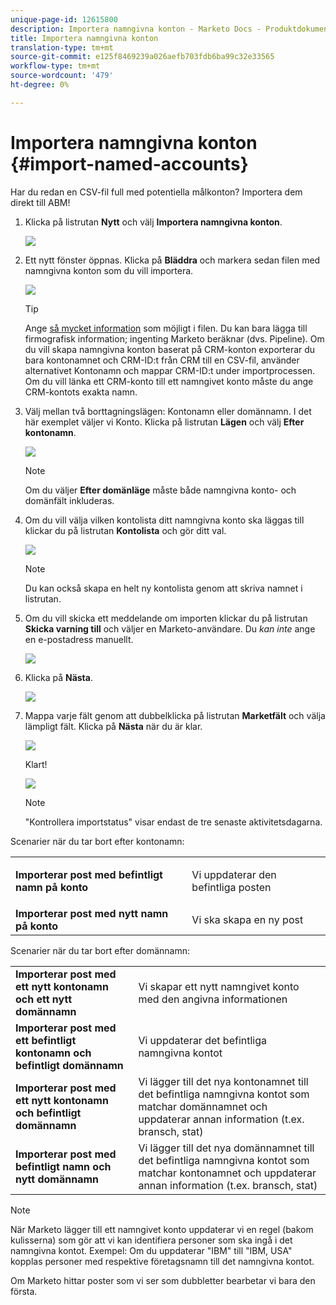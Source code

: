 ```yaml
---
unique-page-id: 12615800
description: Importera namngivna konton - Marketo Docs - Produktdokumentation
title: Importera namngivna konton
translation-type: tm+mt
source-git-commit: e125f8469239a026aefb703fdb6ba99c32e33565
workflow-type: tm+mt
source-wordcount: '479'
ht-degree: 0%

---
```



# Importera namngivna konton {#import-named-accounts}

Har du redan en CSV-fil full med potentiella målkonton? Importera dem direkt till ABM!

1. Klicka på listrutan **Nytt** och välj **Importera namngivna konton**.

   ![](assets/inaone.png)

1. Ett nytt fönster öppnas. Klicka på **Bläddra** och markera sedan filen med namngivna konton som du vill importera.

   ![](assets/inatwo.png)

   >[!TIP]
   >
   >Ange [så mycket information](/help/marketo/product-docs/account-based-marketing/target/named-accounts/named-account-overview.md#named-account-attributes) som möjligt i filen. Du kan bara lägga till firmografisk information; ingenting Marketo beräknar (dvs. Pipeline). Om du vill skapa namngivna konton baserat på CRM-konton exporterar du bara kontonamnet och CRM-ID:t från CRM till en CSV-fil, använder alternativet Kontonamn och mappar CRM-ID:t under importprocessen. Om du vill länka ett CRM-konto till ett namngivet konto måste du ange CRM-kontots exakta namn.

1. Välj mellan två borttagningslägen: Kontonamn eller domännamn. I det här exemplet väljer vi Konto. Klicka på listrutan **Lägen** och välj **Efter kontonamn**.

   ![](assets/inathree.png)

   >[!NOTE]
   >
   >Om du väljer **Efter domänläge** måste både namngivna konto- och domänfält inkluderas.

1. Om du vill välja vilken kontolista ditt namngivna konto ska läggas till klickar du på listrutan **Kontolista** och gör ditt val.

   ![](assets/inafour.png)

   >[!NOTE]
   >
   >Du kan också skapa en helt ny kontolista genom att skriva namnet i listrutan.

1. Om du vill skicka ett meddelande om importen klickar du på listrutan **Skicka varning till** och väljer en Marketo-användare. Du _kan inte_ ange en e-postadress manuellt.

   ![](assets/inafive-2.png)

1. Klicka på **Nästa**.

   ![](assets/inasix-2.png)

1. Mappa varje fält genom att dubbelklicka på listrutan **Marketfält** och välja lämpligt fält. Klicka på **Nästa** när du är klar.

   ![](assets/inaseven.png)

   Klart!

   ![](assets/inanine.png)

   >[!NOTE]
   >
   >&quot;Kontrollera importstatus&quot; visar endast de tre senaste aktivitetsdagarna.

Scenarier när du tar bort efter kontonamn:

<table> 
 <tbody> 
  <tr> 
   <td><strong>Importerar post med befintligt namn på konto</strong></td> 
   <td><p>Vi uppdaterar den befintliga posten</p></td> 
  </tr> 
  <tr> 
   <td><strong>Importerar post med nytt namn på konto</strong></td> 
   <td>Vi ska skapa en ny post</td> 
  </tr> 
 </tbody> 
</table>

Scenarier när du tar bort efter domännamn:

<table> 
 <tbody> 
  <tr> 
   <td><strong>Importerar post med ett nytt kontonamn och ett nytt domännamn</strong></td> 
   <td>Vi skapar ett nytt namngivet konto med den angivna informationen</td> 
  </tr> 
  <tr> 
   <td><strong>Importerar post med ett befintligt kontonamn och befintligt domännamn</strong></td> 
   <td>Vi uppdaterar det befintliga namngivna kontot</td> 
  </tr> 
   <tr> 
   <td><strong>Importerar post med ett nytt kontonamn och befintligt domännamn</strong></td> 
   <td>Vi lägger till det nya kontonamnet till det befintliga namngivna kontot som matchar domännamnet och uppdaterar annan information (t.ex. bransch, stat)</td> 
  </tr> 
  <tr> 
   <td><strong>Importerar post med befintligt namn och nytt domännamn</strong></td> 
   <td>Vi lägger till det nya domännamnet till det befintliga namngivna kontot som matchar kontonamnet och uppdaterar annan information (t.ex. bransch, stat)</td> 
  </tr> 
 </tbody> 
</table>

>[!NOTE]
>
>När Marketo lägger till ett namngivet konto uppdaterar vi en regel (bakom kulisserna) som gör att vi kan identifiera personer som ska ingå i det namngivna kontot. Exempel: Om du uppdaterar &quot;IBM&quot; till &quot;IBM, USA&quot; kopplas personer med respektive företagsnamn till det namngivna kontot.

Om Marketo hittar poster som vi ser som dubbletter bearbetar vi bara den första.
